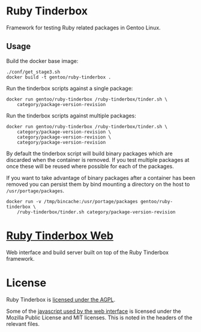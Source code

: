 # Ruby Tinderbox

Framework for testing Ruby related packages in Gentoo Linux.

## Usage

Build the docker base image:

	./conf/get_stage3.sh
    docker build -t gentoo/ruby-tinderbox .

Run the tinderbox scripts against a single package:

    docker run gentoo/ruby-tinderbox /ruby-tinderbox/tinder.sh \
		category/package-version-revision

Run the tinderbox scripts against multiple packages:

	docker run gentoo/ruby-tinderbox /ruby-tinderbox/tinder.sh \
		category/package-version-revision \
		category/package-version-revision \
		category/package-version-revision

By default the tinderbox script will build binary packages which are discarded
when the container is removed. If you test multiple packages at once these will
be reused where possible for each of the packages.

If you want to take advantage of binary packages after a container has been
removed you can persist them by bind mounting a directory on the host to
`/usr/portage/packages`.

	docker run -v /tmp/bincache:/usr/portage/packages gentoo/ruby-tinderbox \
		/ruby-tinderbox/tinder.sh category/package-version-revision

# [Ruby Tinderbox Web](http://ruby-tinderbox.p8952.info/)

Web interface and build server built on top of the Ruby Tinderbox framework.

# License

Ruby Tinderbox is [licensed under the AGPL](https://github.com/p8952/ruby-tinderbox/blob/master/LICENSE).

Some of the [javascript used by the web interface](https://github.com/p8952/ruby-tinderbox/tree/master/web/public/js)
is licensed under the Mozilla Public License and MIT licenses. This is noted in
the headers of the relevant files.
